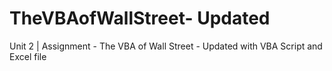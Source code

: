 # TheVBAofWallStreet- Updated
Unit 2 | Assignment - The VBA of Wall Street - Updated with VBA Script and Excel file
